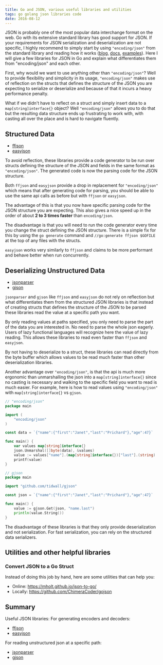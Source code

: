 ```yaml
---
title: Go and JSON, various useful libraries and utilities
tags: go golang json libraries code
date: 2016-08-12
---
```


JSON is probably one of the most popular data interchange format on the web. Go
with its extensive standard library has good support for JSON. If your
requirements for JSON serialization and deserialization are not specific, I
highly recommend to simply start by using `"encoding/json"` from the standard
library and reading how it works ([blog](https://blog.golang.org/json-and-go),
[docs](https://golang.org/pkg/encoding/json/),
[examples](https://gobyexample.com/json)). Here I will give a few libraries for
JSON in Go and explain what differentiates them from "encoding/json"
and each other.


First, why would we want to use anything other than `"encoding/json"`? Well to
provide flexibility and simplicity in its usage, `"encoding/json"` makes use
of reflection on the structs that defines the structure of the JSON you are
expecting to serialize or deserialize and because of that it incurs a heavy
performance penalty.

What if we didn't have to reflect on a struct and simply insert data to a
`map[string]interface{}` object? Well `"encoding/json"` allows you to do that
but the resulting data structure ends up frustrating to work with, with casting
all over the place and is hard to navigate fluently.

## Structured Data

- [ffjson](https://github.com/pquerna/ffjson)
- [easyjson](https://github.com/mailru/easyjson)

To avoid reflection, these libraries provide a code generator to be run over
structs defining the structure of the JSON and fields in the same format as
`"encoding/json"`. The generated code is now the parsing code for the JSON
structure.

Both `ffjson` and `easyjson` provide a drop in replacement for `"encoding/json"`
which means that after generating code for parsing, you should be able to use
the same api calls as before but with `ffjson` or `easyjson`.

The advantage of this is that you now have specific parsing
code for the JSON structure you are expecting. This also gives a nice speed up
in the order of about **2 to 3 times faster** than `encoding/json`.

The disadvantage is that you will need to run the code generator every time you
change the struct defining the JSON structure. There is a simple fix for this
by using the `go generate` command and `//go:generate ffjson $GOFILE` at the top
of any files with the structs.

`easyjson` works very similarly to `ffjson` and claims to be more performant
and behave better when run concurrently.

## Deserializing Unstructured Data

- [jsonparser](https://github.com/buger/jsonparser)
- [gjson](https://github.com/tidwall/gjson)

`jsonparser` and `gjson` like `ffjson` and `easyjson` do not rely on
reflection but what differentiates them from the structured JSON libraries is
that instead of creating structs that defines the structure of the JSON to be
parsed these libraries read the value at a specific path you want.

By only reading values at paths specified, you only need to parse the part of
the data you are interested in. No need to parse the whole json eagerly. Users
of lazy functional languages will recognize here the value of lazy reading. This
allows these libraries to read even faster than `ffjson` and `easyjson`.

By not having to deserialize to a struct, these libraries can read directly from
the byte buffer which allows values to be read much faster than other
deserialization libraries.

Another advantage over `"encoding/json"`, is that the api is much more ergonomic
than unmarshalling the json into a `map[string]interface{}` since no casting
is necessary and walking to the specific field you want to read is much easier.
For example, here is how to read values using `"encoding/json"` with
`map[string]interface{}` vs `gjson`.

```go
// "encoding/json"
package main

import (
	"encoding/json"
)

const data = `{"name":{"first":"Janet","last":"Prichard"},"age":47}`

func main() {
	var values map[string]interface{}
	json.Unmarshal([]byte(data), &values)
	value := values["name"].(map[string]interface{})["last"].(string)
	printf(value)
}

// gjson
package main

import "github.com/tidwall/gjson"

const json = `{"name":{"first":"Janet","last":"Prichard"},"age":47}`

func main() {
    value := gjson.Get(json, "name.last")
    println(value.String())
}
```

The disadvantage of these libraries is that they only provide deserialization
and not serialization. For fast serialization, you can rely on the structured
data serializers.

## Utilities and other helpful libraries

### Convert JSON to a Go Struct
Instead of doing this job by hand, here are some utilities that can help you:

- Online: https://mholt.github.io/json-to-go/
- Locally: https://github.com/ChimeraCoder/gojson

## Summary
Useful JSON libraries:
For generating encoders and decoders:

- [ffjson](https://github.com/pquerna/ffjson)
- [easyjson](https://github.com/mailru/easyjson)

For reading unstructured json at a specific path:

- [jsonparser](https://github.com/buger/jsonparser)
- [gjson](https://github.com/tidwall/gjson)
